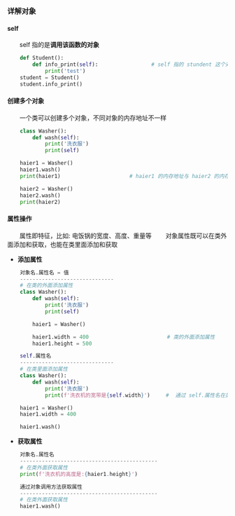 ### 详解对象
#### self
&emsp;&emsp;self 指的是**调用该函数的对象**


```python
    def Student():
        def info_print(self):                 # self 指的 stundent 这个对象
            print('test')
    student = Student()
    student.info_print()

```

#### 创建多个对象
&emsp;&emsp;一个类可以创建多个对象，不同对象的内存地址不一样



```python
    class Washer():
        def wash(self):
            print('洗衣服')
            print(self)

    haier1 = Washer()
    haier1.wash()
    print(haier1)                      # haier1 的内存地址与 haier2 的内存地址不一样

    haier2 = Washer()
    haier2.wash()
    print(haier2)

```

#### 属性操作
&emsp;&emsp;属性即特征，比如: 电饭锅的宽度、高度、重量等
&emsp;&emsp;对象属性既可以在类外面添加和获取，也能在类里面添加和获取

*  **添加属性**


```python
    对象名.属性名 = 值
    ------------------------------
    # 在类的外面添加属性
    class Washer():
        def wash(self):
            print('洗衣服')
            print(self)

        haier1 = Washer()

        haier1.width = 400                         # 类的外面添加属性 
        haier1.height = 500

```


```python
    self.属性名
    ------------------------------
    # 在类里面添加属性
    class Washer():
        def wash(self):
            print('洗衣服')
            print(f'洗衣机的宽带是{self.width}')     #  通过 self.属性名在类内部添加属性  

    haier1 = Washer()
    haier1.width = 400

    haier1.wash()

```




*  **获取属性**


```python
    对象名.属性名
    --------------------------------------------
    # 在类外面获取属性
    print(f'洗衣机的高度是:{haier1.height}')
```

```python
    通过对象调用方法获取属性
    --------------------------------------------
    # 在类外面获取属性
    haier1.wash()
```

















